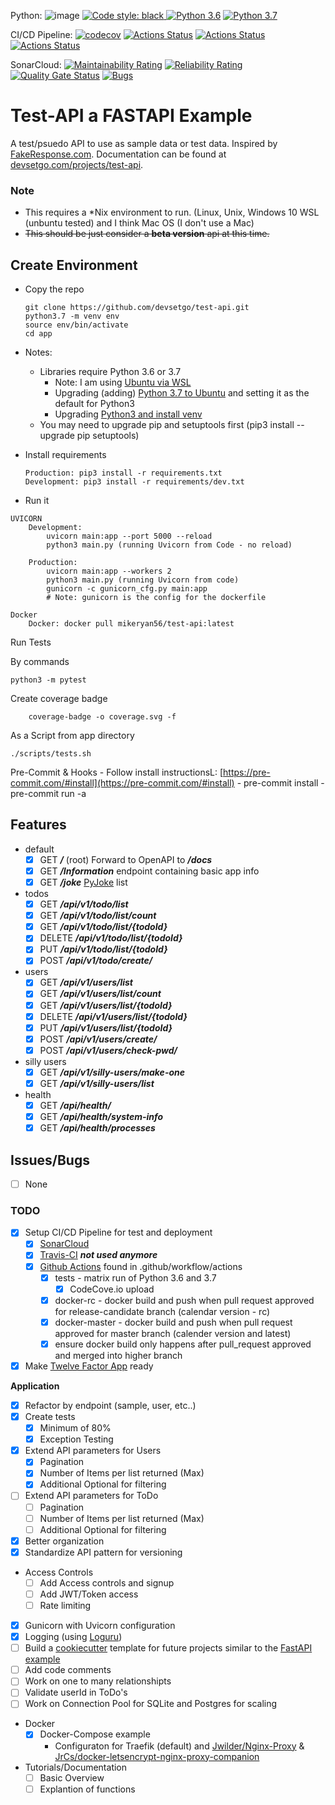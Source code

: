 Python:
![image](https://img.shields.io/badge/calver-YYYY.MM.DD-22bfda.svg "CalVer")
<a href="https://github.com/psf/black"><img alt="Code style: black" src="https://img.shields.io/badge/code%20style-black-000000.svg">
[![Python 3.6](https://img.shields.io/badge/python-3.6-blue.svg)](https://www.python.org/downloads/release/python-360/)
[![Python 3.7](https://img.shields.io/badge/python-3.7-blue.svg)](https://www.python.org/downloads/release/python-370/)

CI/CD Pipeline:
[![codecov](https://codecov.io/gh/devsetgo/test-api/branch/master/graph/badge.svg)](https://codecov.io/gh/devsetgo/test-api)
[![Actions Status](https://github.com/devsetgo/test-api/workflows/Run%20Tests/badge.svg)](https://github.com/devsetgo/test-api/actions)
[![Actions Status](https://github.com/devsetgo/test-api/workflows/Docker%20RC/badge.svg)](https://github.com/devsetgo/test-api/actions)
[![Actions Status](https://github.com/devsetgo/test-api/workflows/Docker%20Latest/badge.svg)](https://github.com/devsetgo/test-api/actions)


SonarCloud:
[![Maintainability Rating](https://sonarcloud.io/api/project_badges/measure?project=devsetgo_test-api&metric=sqale_rating)](https://sonarcloud.io/dashboard?id=devsetgo_test-api)
[![Reliability Rating](https://sonarcloud.io/api/project_badges/measure?project=devsetgo_test-api&metric=reliability_rating)](https://sonarcloud.io/dashboard?id=devsetgo_test-api)
[![Quality Gate Status](https://sonarcloud.io/api/project_badges/measure?project=devsetgo_test-api&metric=alert_status)](https://sonarcloud.io/dashboard?id=devsetgo_test-api)
[![Bugs](https://sonarcloud.io/api/project_badges/measure?project=devsetgo_test-api&metric=bugs)](https://sonarcloud.io/dashboard?id=devsetgo_test-api)

# Test-API a FASTAPI Example

A test/psuedo API to use as sample data or test data. Inspired by [FakeResponse.com](http://www.fakeresponse.com/). Documentation can be found at [devsetgo.com/projects/test-api](https://devsetgo.com/projects/test-api).


### Note
- This requires a *Nix environment to run. (Linux, Unix, Windows 10 WSL (unbuntu tested) and I think Mac OS (I don't use a Mac)
- ~~This should be just consider a **beta version** api at this time.~~

## Create Environment

- Copy the repo
  ~~~~
  git clone https://github.com/devsetgo/test-api.git
  python3.7 -m venv env
  source env/bin/activate
  cd app
  ~~~~

- Notes:
    - Libraries require Python 3.6 or 3.7
      - Note: I am using [Ubuntu via WSL](https://docs.microsoft.com/en-us/windows/wsl/install-win10)
      - Upgrading (adding) [Python 3.7 to Ubuntu](https://jcutrer.com/linux/upgrade-python37-ubuntu1810) and setting it as the default for Python3
      - Upgrading [Python3 and install venv](https://www.digitalocean.com/community/tutorials/how-to-install-python-3-and-set-up-a-programming-environment-on-ubuntu-18-04-quickstart)
    - You may need to upgrade pip and setuptools first (pip3 install --upgrade pip setuptools)
- Install requirements
  ~~~~
  Production: pip3 install -r requirements.txt
  Development: pip3 install -r requirements/dev.txt
  ~~~~

- Run it

~~~~
UVICORN
    Development:
        uvicorn main:app --port 5000 --reload
        python3 main.py (running Uvicorn from Code - no reload)

    Production:
        uvicorn main:app --workers 2
        python3 main.py (running Uvicorn from code)
        gunicorn -c gunicorn_cfg.py main:app
        # Note: gunicorn is the config for the dockerfile

Docker
    Docker: docker pull mikeryan56/test-api:latest
~~~~

Run Tests

By commands
~~~~
python3 -m pytest
~~~~
Create coverage badge
~~~~
    coverage-badge -o coverage.svg -f
~~~~
As a Script from app directory
~~~~
./scripts/tests.sh
~~~~


Pre-Commit & Hooks
    - Follow install instructionsL: [https://pre-commit.com/#install](https://pre-commit.com/#install)
    - pre-commit install
    - pre-commit run -a

## Features
- default
    - [x] GET ***/*** (root) Forward to OpenAPI to ***/docs***
    - [x] GET ***/Information*** endpoint containing basic app info
    - [x] GET ***/joke*** [PyJoke](https://pyjok.es/) list

- todos
    - [x] GET ***/api/v1/todo/list***
    - [x] GET ***/api/v1/todo/list/count***
    - [x] GET ***/api/v1/todo/list/{todoId}***
    - [x] DELETE ***/api/v1/todo/list/{todoId}***
    - [x] PUT ***/api/v1/todo/list/{todoId}***
    - [x] POST ***/api/v1/todo/create/***

- users
    - [x] GET ***/api/v1/users/list***
    - [x] GET ***/api/v1/users/list/count***
    - [x] GET ***/api/v1/users/list/{todoId}***
    - [x] DELETE ***/api/v1/users/list/{todoId}***
    - [x] PUT ***/api/v1/users/list/{todoId}***
    - [x] POST ***/api/v1/users/create/***
    - [x] POST ***/api/v1/users/check-pwd/***

- silly users
    - [x] GET ***/api/v1/silly-users/make-one***
    - [x] GET ***/api/v1/silly-users/list***

- health
    - [x] GET ***/api/health/***
    - [x] GET ***/api/health/system-info***
    - [x] GET ***/api/health/processes***

## Issues/Bugs

- [ ] None

### TODO
- [X] Setup CI/CD Pipeline for test and deployment
    - [X] [SonarCloud](https://sonarcloud.io)
    - [X] [Travis-CI](https://travis-ci.org) ***not used anymore***
    - [x] [Github Actions](https://github.com/features/actions) found in .github/workflow/actions
        - [x] tests - matrix run of Python 3.6 and 3.7
            - [x] CodeCove.io upload
        - [x] docker-rc - docker build and push when pull request approved for release-candidate branch (calendar version - rc)
        - [x] docker-master - docker build and push when pull request approved for master branch (calender version and latest)
        - [x] ensure docker build only happens after pull_request approved and merged into higher branch
- [x] Make [Twelve Factor App](https://12factor.net/) ready

**Application**
- [x] Refactor by endpoint (sample, user, etc..)
- [x] Create tests
    - [x] Minimum of 80%
    - [x] Exception Testing
- [x] Extend API parameters for Users
    - [x] Pagination
    - [x] Number of Items per list returned (Max)
    - [x] Additional Optional for filtering
- [ ] Extend API parameters for ToDo
    - [ ] Pagination
    - [ ] Number of Items per list returned (Max)
    - [ ] Additional Optional for filtering
- [x] Better organization
- [x] Standardize API pattern for versioning
- Access Controls
  - [ ] Add Access controls and signup
  - [ ] Add JWT/Token access
  - [ ] Rate limiting
- [X] Gunicorn with Uvicorn configuration
- [x] Logging (using [Loguru](https://github.com/Delgan/loguru))
- [ ] Build a [cookiecutter](https://github.com/audreyr/cookiecutter) template for future projects similar to the [FastAPI example](https://github.com/tiangolo/full-stack-fastapi-postgresql)
- [ ] Add code comments
- [ ] Work on one to many relationshipts
- [ ] Validate userId in ToDo's
- [ ] Work on Connection Pool for SQLite and Postgres for scaling

- Docker
  - [X] Docker-Compose example
    - Configuraton for Traefik (default) and [Jwilder/Nginx-Proxy](https://github.com/jwilder/nginx-proxy) & [JrCs/docker-letsencrypt-nginx-proxy-companion](https://github.com/JrCs/docker-letsencrypt-nginx-proxy-companion)

- Tutorials/Documentation
  - [ ] Basic Overview
  - [ ] Explantion of functions
